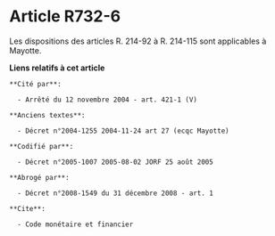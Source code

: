 # Article R732-6

Les dispositions des articles R. 214-92 à R. 214-115 sont applicables à Mayotte.

**Liens relatifs à cet article**

	**Cité par**:

	  - Arrêté du 12 novembre 2004 - art. 421-1 (V)

	**Anciens textes**:

	  - Décret n°2004-1255 2004-11-24 art 27 (ecqc Mayotte)

	**Codifié par**:

	  - Décret n°2005-1007 2005-08-02 JORF 25 août 2005

	**Abrogé par**:

	  - Décret n°2008-1549 du 31 décembre 2008 - art. 1

	**Cite**:

	  - Code monétaire et financier
